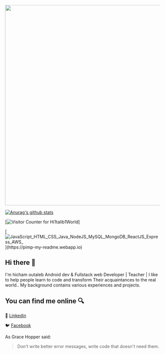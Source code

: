 <img src="https://i.ibb.co/5sXy5VP/cover.png" width="650">

[![Anurag's github stats](https://github-readme-stats.vercel.app/api?username=Hi1talib1World)](https://github.com/anuraghazra/github-readme-stats)

[![Visitor Counter for Hi1talib1World](https://pimp-my-readme.webapp.io/pimp-my-readme/visitor-counter?page=Hi1talib1World)]

[![JavaScript_HTML_CSS_Java_NodeJS_MySQL_MongoDB_ReactJS_Express_AWS_](https://pimp-my-readme.webapp.io/pimp-my-readme/technology?technology=JavaScript_HTML_CSS_Java_NodeJS_MySQL_MongoDB_ReactJS_Express_AWS_)](https://pimp-my-readme.webapp.io)

## Hi there 👋 
I'm hicham outaleb Android dev & Fullstack web Developer | Teacher  | I like to help people  learn to code and transform Their acquaintances to the real world.. My background contains various experiences and projects.

## You can find me online 🔍

💼 [Linkedin](https://www.linkedin.com/in/hicham-outaleb-04a49319a/)


🐦 [Facebook](https://www.facebook.com/hichamtalib8/)

As Grace Hopper said:
> Don't write better error messages, write code that doesn't need them.



<!--
**Hi1talib1World/Hi1talib1World** is a ✨ _special_ ✨ repository because its `README.md` (this file) appears on your GitHub profile.

Here are some ideas to get you started:

- 🔭 I’m currently working on ...
- 🌱 I’m currently learning ...
- 👯 I’m looking to collaborate on ...
- 🤔 I’m looking for help with ...
- 💬 Ask me about ...
- 📫 How to reach me: ...
- 😄 Pronouns: ...
- ⚡ Fun fact: ...
-->
